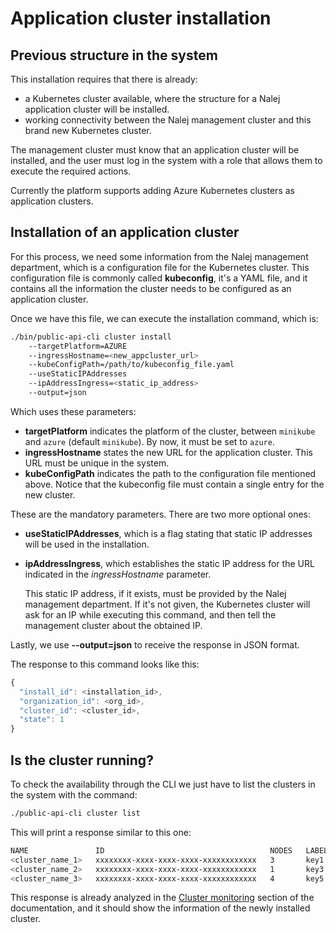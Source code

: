 # Application cluster installation

## Previous structure in the system

This installation requires that there is already:

* a Kubernetes cluster available, where the structure for a Nalej application cluster will be installed.
* working connectivity between the Nalej management cluster and this brand new Kubernetes cluster.

The management cluster must know that an application cluster will be installed, and the user must log in the system with a role that allows them to execute the required actions.

Currently the platform supports adding Azure Kubernetes clusters as application clusters.

## Installation of an application cluster

For this process, we need some information from the Nalej management department, which is a configuration file for the Kubernetes cluster. This configuration file is commonly called **kubeconfig**, it's a YAML file, and it contains all the information the cluster needs to be configured as an application cluster.

Once we have this file, we can execute the installation command, which is:

```bash
./bin/public-api-cli cluster install 
    --targetPlatform=AZURE 
    --ingressHostname=<new_appcluster_url> 
    --kubeConfigPath=/path/to/kubeconfig_file.yaml 
    --useStaticIPAddresses 
    --ipAddressIngress=<static_ip_address>
    --output=json
```

Which uses these parameters:

* **targetPlatform** indicates the platform of the cluster, between `minikube` and  `azure` \(default `minikube`\). By now, it must be set to `azure`.
* **ingressHostname** states the new URL for the application cluster. This URL must be unique in the system.
* **kubeConfigPath** indicates the path to the configuration file mentioned above. Notice that the kubeconfig file must contain a single entry for the new cluster.

These are the mandatory parameters. There are two more optional ones:

* **useStaticIPAddresses**, which is a flag stating that static IP addresses will be used in the installation.
* **ipAddressIngress**, which establishes the static IP address for the URL indicated in the _ingressHostname_ parameter.

  This static IP address, if it exists, must be provided by the Nalej management department. If it's not given, the Kubernetes cluster will ask for an IP while executing this command, and then tell the management cluster about the obtained IP.

Lastly, we use **--output=json** to receive the response in JSON format.

The response to this command looks like this:

```javascript
{
  "install_id": <installation_id>,
  "organization_id": <org_id>,
  "cluster_id": <cluster_id>,
  "state": 1
}
```

## Is the cluster running?

To check the availability through the CLI we just have to list the clusters in the system with the command:

```bash
./public-api-cli cluster list
```

This will print a response similar to this one:

```bash
NAME               ID                                     NODES   LABELS                    STATE       STATUS
<cluster_name_1>   xxxxxxxx-xxxx-xxxx-xxxx-xxxxxxxxxxxx   3       key1:value1,key2:value2   INSTALLED   ONLINE
<cluster_name_2>   xxxxxxxx-xxxx-xxxx-xxxx-xxxxxxxxxxxx   1       key3:value3,key4:value4   INSTALLED   ONLINE
<cluster_name_3>   xxxxxxxx-xxxx-xxxx-xxxx-xxxxxxxxxxxx   4       key5:value5,key6:value6   INSTALLED   ONLINE
```

This response is already analyzed in the [Cluster monitoring](cluster_monitoring.md) section of the documentation, and it should show the information of the newly installed cluster.


